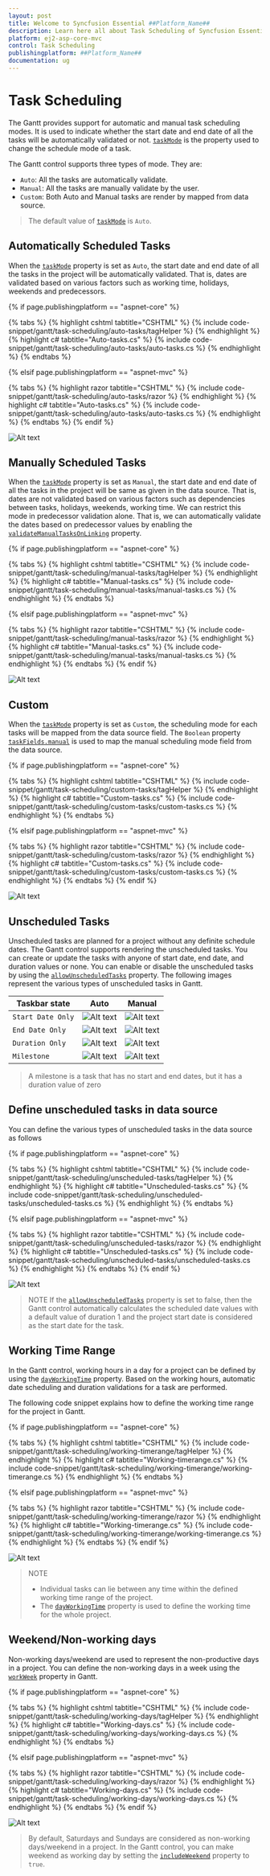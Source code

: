 ```yaml
---
layout: post
title: Welcome to Syncfusion Essential ##Platform_Name##
description: Learn here all about Task Scheduling of Syncfusion Essential ##Platform_Name## widgets based on HTML5 and jQuery.
platform: ej2-asp-core-mvc
control: Task Scheduling
publishingplatform: ##Platform_Name##
documentation: ug
---
```



# Task Scheduling

The Gantt provides support for automatic and manual task scheduling modes. It is used to indicate whether the start date and end date of all the tasks will be automatically validated or not. [`taskMode`](https://help.syncfusion.com/cr/aspnetcore-js2/Syncfusion.EJ2.Gantt.Gantt.html#Syncfusion_EJ2_Gantt_Gantt_TaskMode) is the property used to change the schedule mode of a task.

The Gantt control supports three types of mode. They are:

* `Auto`: All the tasks are automatically validate.
* `Manual`: All the tasks are manually validate by the user.
* `Custom`: Both Auto and Manual tasks are render by mapped from data source.

> The default value of [`taskMode`](https://help.syncfusion.com/cr/aspnetcore-js2/Syncfusion.EJ2.Gantt.Gantt.html#Syncfusion_EJ2_Gantt_Gantt_TaskMode) is `Auto`.

## Automatically Scheduled Tasks

When the [`taskMode`](https://help.syncfusion.com/cr/aspnetcore-js2/Syncfusion.EJ2.Gantt.Gantt.html#Syncfusion_EJ2_Gantt_Gantt_TaskMode) property is set as `Auto`, the start date and end date of all the tasks in the project will be automatically validated. That is, dates are validated based on various factors such as working time, holidays, weekends and predecessors.

{% if page.publishingplatform == "aspnet-core" %}

{% tabs %}
{% highlight cshtml tabtitle="CSHTML" %}
{% include code-snippet/gantt/task-scheduling/auto-tasks/tagHelper %}
{% endhighlight %}
{% highlight c# tabtitle="Auto-tasks.cs" %}
{% include code-snippet/gantt/task-scheduling/auto-tasks/auto-tasks.cs %}
{% endhighlight %}
{% endtabs %}

{% elsif page.publishingplatform == "aspnet-mvc" %}

{% tabs %}
{% highlight razor tabtitle="CSHTML" %}
{% include code-snippet/gantt/task-scheduling/auto-tasks/razor %}
{% endhighlight %}
{% highlight c# tabtitle="Auto-tasks.cs" %}
{% include code-snippet/gantt/task-scheduling/auto-tasks/auto-tasks.cs %}
{% endhighlight %}
{% endtabs %}
{% endif %}



![Alt text](images/auto-tasks.png)

## Manually Scheduled Tasks

When the [`taskMode`](https://help.syncfusion.com/cr/aspnetcore-js2/Syncfusion.EJ2.Gantt.Gantt.html#Syncfusion_EJ2_Gantt_Gantt_TaskMode) property is set as `Manual`, the start date and end date of all the tasks in the project will be same as given in the data source. That is, dates are not validated based on various factors such as dependencies between tasks, holidays, weekends, working time.
We can restrict this mode in predecessor validation alone. That is, we can automatically validate the dates based on predecessor values by enabling the [`validateManualTasksOnLinking`](https://help.syncfusion.com/cr/aspnetcore-js2/Syncfusion.EJ2.Gantt.Gantt.html#Syncfusion_EJ2_Gantt_Gantt_ValidateManualTasksOnLinking) property.

{% if page.publishingplatform == "aspnet-core" %}

{% tabs %}
{% highlight cshtml tabtitle="CSHTML" %}
{% include code-snippet/gantt/task-scheduling/manual-tasks/tagHelper %}
{% endhighlight %}
{% highlight c# tabtitle="Manual-tasks.cs" %}
{% include code-snippet/gantt/task-scheduling/manual-tasks/manual-tasks.cs %}
{% endhighlight %}
{% endtabs %}

{% elsif page.publishingplatform == "aspnet-mvc" %}

{% tabs %}
{% highlight razor tabtitle="CSHTML" %}
{% include code-snippet/gantt/task-scheduling/manual-tasks/razor %}
{% endhighlight %}
{% highlight c# tabtitle="Manual-tasks.cs" %}
{% include code-snippet/gantt/task-scheduling/manual-tasks/manual-tasks.cs %}
{% endhighlight %}
{% endtabs %}
{% endif %}



![Alt text](images/manual-tasks.png)

## Custom

When the [`taskMode`](https://help.syncfusion.com/cr/aspnetcore-js2/Syncfusion.EJ2.Gantt.Gantt.html#Syncfusion_EJ2_Gantt_Gantt_TaskMode) property is set as `Custom`, the scheduling mode for each tasks will be mapped from the data source field. The `Boolean` property [`taskFields.manual`](https://help.syncfusion.com/cr/aspnetcore-js2/Syncfusion.EJ2.Gantt.GanttTaskFieldsBuilder.html#Syncfusion_EJ2_Gantt_GanttTaskFieldsBuilder_Manual_System_String_) is used to map the manual scheduling mode field from the data source.

{% if page.publishingplatform == "aspnet-core" %}

{% tabs %}
{% highlight cshtml tabtitle="CSHTML" %}
{% include code-snippet/gantt/task-scheduling/custom-tasks/tagHelper %}
{% endhighlight %}
{% highlight c# tabtitle="Custom-tasks.cs" %}
{% include code-snippet/gantt/task-scheduling/custom-tasks/custom-tasks.cs %}
{% endhighlight %}
{% endtabs %}

{% elsif page.publishingplatform == "aspnet-mvc" %}

{% tabs %}
{% highlight razor tabtitle="CSHTML" %}
{% include code-snippet/gantt/task-scheduling/custom-tasks/razor %}
{% endhighlight %}
{% highlight c# tabtitle="Custom-tasks.cs" %}
{% include code-snippet/gantt/task-scheduling/custom-tasks/custom-tasks.cs %}
{% endhighlight %}
{% endtabs %}
{% endif %}



![Alt text](images/custom-tasks.png)

## Unscheduled Tasks

Unscheduled tasks are planned for a project without any definite schedule dates. The Gantt control supports rendering the unscheduled tasks. You can create or update the tasks with anyone of start date, end date, and duration values or none. You can enable or disable the unscheduled tasks by using the [`allowUnscheduledTasks`](https://help.syncfusion.com/cr/aspnetcore-js2/Syncfusion.EJ2.Gantt.Gantt.html#Syncfusion_EJ2_Gantt_Gantt_AllowUnscheduledTasks) property. The following images represent the various types of unscheduled tasks in Gantt.

Taskbar state |Auto |Manual
-----|-----|-----
`Start Date Only` | ![Alt text](images/startDate-only.png) | ![Alt text](images/startDate-manual.png)
`End Date Only` | ![Alt text](images/endDate-only.png) | ![Alt text](images/endDate-manual.png)
`Duration Only` | ![Alt text](images/duration-only.png) | ![Alt text](images/duration-manual.png)
`Milestone`| ![Alt text](images/milestone.png) | ![Alt text](images/milestone.png)

> A milestone is a task that has no start and end dates, but it has a duration value of zero

## Define unscheduled tasks in data source

You can define the various types of unscheduled tasks in the data source as follows

{% if page.publishingplatform == "aspnet-core" %}

{% tabs %}
{% highlight cshtml tabtitle="CSHTML" %}
{% include code-snippet/gantt/task-scheduling/unscheduled-tasks/tagHelper %}
{% endhighlight %}
{% highlight c# tabtitle="Unscheduled-tasks.cs" %}
{% include code-snippet/gantt/task-scheduling/unscheduled-tasks/unscheduled-tasks.cs %}
{% endhighlight %}
{% endtabs %}

{% elsif page.publishingplatform == "aspnet-mvc" %}

{% tabs %}
{% highlight razor tabtitle="CSHTML" %}
{% include code-snippet/gantt/task-scheduling/unscheduled-tasks/razor %}
{% endhighlight %}
{% highlight c# tabtitle="Unscheduled-tasks.cs" %}
{% include code-snippet/gantt/task-scheduling/unscheduled-tasks/unscheduled-tasks.cs %}
{% endhighlight %}
{% endtabs %}
{% endif %}



![Alt text](images/unscheduledTasks.png)

> NOTE
> If the [`allowUnscheduledTasks`](https://help.syncfusion.com/cr/aspnetcore-js2/Syncfusion.EJ2.Gantt.Gantt.html#Syncfusion_EJ2_Gantt_Gantt_AllowUnscheduledTasks) property is set to false, then the Gantt control automatically calculates the scheduled date values with a default value of duration 1 and the project start date is considered as the start date for the task.

## Working Time Range

In the Gantt control, working hours in a day for a project can be defined by using the [`dayWorkingTime`](https://help.syncfusion.com/cr/aspnetcore-js2/Syncfusion.EJ2.Gantt.Gantt.html#Syncfusion_EJ2_Gantt_Gantt_DayWorkingTime) property. Based on the working hours, automatic date scheduling and duration validations for a task are performed.

The following code snippet explains how to define the working time range for the project in Gantt.

{% if page.publishingplatform == "aspnet-core" %}

{% tabs %}
{% highlight cshtml tabtitle="CSHTML" %}
{% include code-snippet/gantt/task-scheduling/working-timerange/tagHelper %}
{% endhighlight %}
{% highlight c# tabtitle="Working-timerange.cs" %}
{% include code-snippet/gantt/task-scheduling/working-timerange/working-timerange.cs %}
{% endhighlight %}
{% endtabs %}

{% elsif page.publishingplatform == "aspnet-mvc" %}

{% tabs %}
{% highlight razor tabtitle="CSHTML" %}
{% include code-snippet/gantt/task-scheduling/working-timerange/razor %}
{% endhighlight %}
{% highlight c# tabtitle="Working-timerange.cs" %}
{% include code-snippet/gantt/task-scheduling/working-timerange/working-timerange.cs %}
{% endhighlight %}
{% endtabs %}
{% endif %}



![Alt text](images/workingtime-range.png)

> NOTE
>* Individual tasks can lie between any time within the defined working time range of the project.
>* The [`dayWorkingTime`](https://help.syncfusion.com/cr/aspnetcore-js2/Syncfusion.EJ2.Gantt.Gantt.html#Syncfusion_EJ2_Gantt_Gantt_DayWorkingTime) property is used to define the working time for the whole project.

## Weekend/Non-working days

Non-working days/weekend are used to represent the non-productive days in a project. You can define the non-working days in a week using the [`workWeek`](https://help.syncfusion.com/cr/aspnetcore-js2/Syncfusion.EJ2.Gantt.Gantt.html#Syncfusion_EJ2_Gantt_Gantt_WorkWeek) property in Gantt.

{% if page.publishingplatform == "aspnet-core" %}

{% tabs %}
{% highlight cshtml tabtitle="CSHTML" %}
{% include code-snippet/gantt/task-scheduling/working-days/tagHelper %}
{% endhighlight %}
{% highlight c# tabtitle="Working-days.cs" %}
{% include code-snippet/gantt/task-scheduling/working-days/working-days.cs %}
{% endhighlight %}
{% endtabs %}

{% elsif page.publishingplatform == "aspnet-mvc" %}

{% tabs %}
{% highlight razor tabtitle="CSHTML" %}
{% include code-snippet/gantt/task-scheduling/working-days/razor %}
{% endhighlight %}
{% highlight c# tabtitle="Working-days.cs" %}
{% include code-snippet/gantt/task-scheduling/working-days/working-days.cs %}
{% endhighlight %}
{% endtabs %}
{% endif %}



![Alt text](images/workingdays.png)

> By default, Saturdays and Sundays are considered as non-working days/weekend in a project.
> In the Gantt control, you can make weekend as working day by setting the [`includeWeekend`](https://help.syncfusion.com/cr/aspnetcore-js2/Syncfusion.EJ2.Gantt.Gantt.html#Syncfusion_EJ2_Gantt_Gantt_IncludeWeekend) property to `true`.
